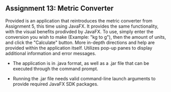 ## Assignment 13: Metric Converter

Provided is an application that reintroduces the metric converter from Assignment 5, this time using JavaFX. It provides the same functionality, with the visual benefits prodivded by JavaFX. To use, simply enter the conversion you wish to make (Example: "kg to g"), then the amount of units, and click the "Calculate" button. More in-depth directions and help are provided within the application itself. Utilizes pop-up panes to display additional information and error messages. 

* The application is in .java format, as well as a .jar file that can be executed through the command prompt.

* Running the .jar file needs valid command-line launch arguments to provide required JavaFX SDK packages. 
